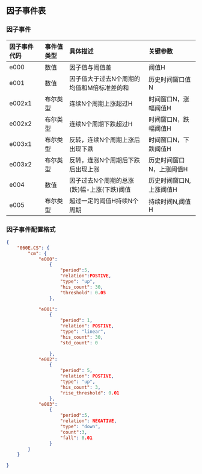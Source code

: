 ## 因子事件表

### 因子事件

| 因子事件代码 | 事件值类型 | 具体描述 | 关键参数 |
| :--- | :--- | :--- | :--- |
| e000 | 数值 | 因子值与阈值差 | 阈值H |
| e001 | 数值 | 因子值大于过去N个周期的均值和M倍标准差的和 | 历史时间窗口值N |
| e002x1 | 布尔类型 | 连续N个周期上涨超过H | 时间窗口N，涨幅阈值H |
| e002x2 | 布尔类型 | 连续N个周期下跌超过H | 时间窗口N，跌幅阈值H |
| e003x1 | 布尔类型 | 反转，连续N个周期上涨后出现下跌 | 时间窗口N，下跌阈值H |
| e003x2 | 布尔类型 | 反转，连涨N个周期后下跌后出现上涨 | 历史时间窗口N，上涨阈值H |
| e004 | 数值 | 因子过去N个周期的总涨\(跌\)幅-上涨\(下跌\)阈值 | 历史时间窗口N, 上涨阈值H |
| e005 | 布尔类型 | 超过一定的阈值H持续N个周期 | 持续时间N,阈值H |




### 因子事件配置格式

```json
{
    "060E.CS": {
        "cm": {
            "e000":
                {
                    "period":5,
                    "relation":POSTIVE,
                    "type": "up",
                    "his_count": 30,
                    "threshold": 0.05
                },

            "e001":
                {
                    "period": 1,
                    "relation": POSTIVE,
                    "type": "linear",
                    "his_count": 30,
                    "std_count": 0

                },
            "e002":
                {
                    "period": 5,
                    "relation": POSTIVE,
                    "type": "up",
                    "his_count": 3,
                    "rise_threshold": 0.01
                },
            "e003":
                {
                    "period":5,
                    "relation": NEGATIVE,
                    "type": "down",
                    "count":3,
                    "fall": 0.01
                }
        }
    }

}
```



